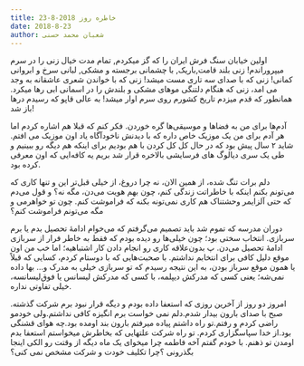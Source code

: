 ```yaml
---
title: خاطره روز 2018-8-23
date: 2018-8-23
author: شعبان محمد حسنی
---
```


اولین خیابان سنگ فرش ایران را که گز میکردم, تمام مدت خیال زنی را در سرم میپروراندم! زنی بلند قامت,باریک, با چشمانی برجسته و مشکی, لبانی سرخ و ابروانی کمانی! زنی که با صدای سه تاری مست میشد! زنی که با خواندن شعری عاشقانه به وجد می امد، زنی که هنگام دلتنگی موهای مشکی و بلندش را در اسمانی ابی رها میکرد. همانطور که قدم میزدم تاریخ کشورم روی سرم اوار میشد! به عالی قاپو که رسیدم درها باز شد!

آدم‌ها برای من به فضاها و موسیقی‌ها گره خوردن. فکر کنم که قبلا هم اشاره کردم اما هر آدم برای من یک موزیک خاص داره که با دیدنش ناخودآگاه یاد اون موزیک می افتم. شاید ۲ سال پیش بود که در حال کل کل کردن با هم بودیم برای اینکه هم دیگه رو ببینیم و طی یک سری دیالوگ های فرسایشی بالاخره قرار شد بریم یه کافه‌ایی که اون معرفی کرده بود.

دلم برات تنگ شده، از همین الان، نه چرا دروغ، از خیلی قبل‌تر این و تنها کاری که می‌تونم بکنم اینکه با خاطراتت زندگی کنم، چون بهم هویت می‌دن، مگه نه؟ و قول می‌دم که حتی آلزایمر وحشتناک هم کاری نمی‌تونه بکنه که فراموشت کنم. چون تو خواهرمی و مگه می‌تونم فراموشت کنم؟

دوران مدرسه که تموم شد باید تصمیم می‌گرفتم که می‌خوام ادامۀ تحصیل بدم یا برم سربازی. انتخاب سختی بود؛ چون خیلی‌ها رو دیده بودم که فقط به خاطر فرار از سربازی ادامۀ تحصیل می‌دن. پ بدون‌علاقه کاری رو انجام دادن کار اشتباهیه؛ اما خب من اون موقع دلیل کافی برای انتخابم نداشتم. با صحبت‌هایی که با دوستام کردم، کسایی که قبلاً یا همون موقع سرباز بودن، به این نتیجه رسیدم که تو سربازی خیلی به مدرک و... بها داده نمی‌شه؛ یعنی کسی که مدرکش دیپلمه، با کسی که مدرکش لیسانس یا فوق‌لیسانسه، خیلی تفاوتی نداره.

امروز دو روز از آخرین روزی که استعفا داده بودم و دیگه قرار نبود برم شرکت گذشته. صبح با صدای بارون بیدار شدم.دلم نمی خواست برم انگیزه کافی نداشتم.ولی خودمو راضی کردم و رفتم.تو راه داشتم پیاده میرفتم بارون بند اومده بود.چه هوای قشنگی بود.از خدا سپاسگزاری کردم. تو راه شرکت علتهایی که بخاطرش میخواستم استعفا بدم اومدن تو ذهنم. با خودم گفتم آخه فاطمه چرا میخوای یک ماه دیگه از وقتت رو الکی اینجا بگذرونی ؟چرا تکلیف خودت و شرکت مشخص نمی کنی؟